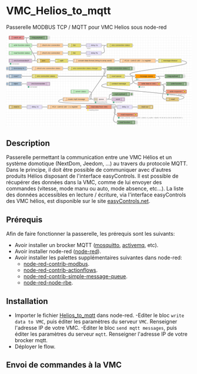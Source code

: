 # VMC_Helios_to_mqtt
Passerelle MODBUS TCP / MQTT pour VMC Helios sous node-red

![alt text](https://raw.githubusercontent.com/NextDom/VMC_Helios_to_mqtt/master/Helios_to_mqtt.png)

## Description

Passerelle permettant la communication entre une VMC Hélios et un système domotique (NextDom, Jeedom, ...) au travers du protocole MQTT. Dans le principe, il doit être possible de communiquer avec d'autres produits Hélios disposant de l'interface easyControls.
Il est possible de récupérer des données dans la VMC, comme de lui envoyer des commandes (vitesse, mode manu ou auto, mode absence, etc...).
La liste des données accessibles en lecture / écriture, via l'interface easyControls des VMC hélios, est disponible sur le site [easyControls.net](https://www.easycontrols.net/de/service/downloads/send/4-software/16-modbus-dokumentation-f%C3%BCr-kwl-easycontrols-ger%C3%A4te).

## Prérequis

Afin de faire fonctionner la passerelle, les prérequis sont les suivants:
- Avoir installer un brocker MQTT ([mosquitto](https://mosquitto.org/), [activemq](https://activemq.apache.org/), etc).
- Avoir installer node-red ([node-red](https://nodered.org/)).
- Avoir installer les palettes supplémentaires suivantes dans node-red:
  - [node-red-contrib-modbus](https://www.npmjs.com/package/node-red-contrib-modbus).
  - [node-red-contrib-actionflows](https://www.npmjs.com/package/node-red-contrib-actionflows).
  - [node-red-contrib-simple-message-queue](https://www.npmjs.com/package/node-red-contrib-simple-message-queue).
  - [node-red-node-rbe](https://www.npmjs.com/package/node-red-node-rbe).
  

## Installation

- Importer le fichier [Helios_to_mqtt](https://github.com/NextDom/VMC_Helios_to_mqtt/blob/master/Helios_to_mqtt.json) dans node-red.
-Editer le bloc `write data to VMC`, puis éditer les paramètres du serveur `VMC`. Renseigner l'adresse IP de votre VMC.
-Editer le bloc `send mqtt messages`, puis éditer les paramètres du serveur `mqtt`. Renseigner l'adresse IP de votre brocker mqtt.
- Déployer le flow.

## Envoi de commandes à la VMC





  
